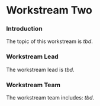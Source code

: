 # Workstream Two

### Introduction 
The topic of this workstream is _tbd_. 

### Workstream Lead 
The workstream lead is _tbd_.

### Workstream Team
The workstream team includes: _tbd_. 
